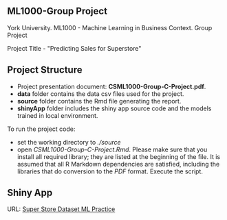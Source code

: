 ## ML1000-Group Project
York University. ML1000 - Machine Learning in Business Context. Group Project

Project Title - "Predicting Sales for Superstore"

## Project Structure

* Project presentation document: **CSML1000-Group-C-Project.pdf**.  
* **data** folder contains the data csv files used for the project.
* **source** folder contains the Rmd file generating the report.
* **shinyApp** folder includes the shiny app source code and the models trained in local environment.

To run the project code:

* set the working directory to *./source*
* open *CSML1000-Group-C-Project.Rmd*. Please make sure that you install all required library; they are listed at the beginning of the file. It is assumed that all R Markdown dependencies are satisfied, including the libraries that do conversion to the *PDF* format. Execute the script.


## Shiny App
URL: [Super Store Dataset ML Practice](https://ml-lab.shinyapps.io/superStoreAnalysisPrototype/)
